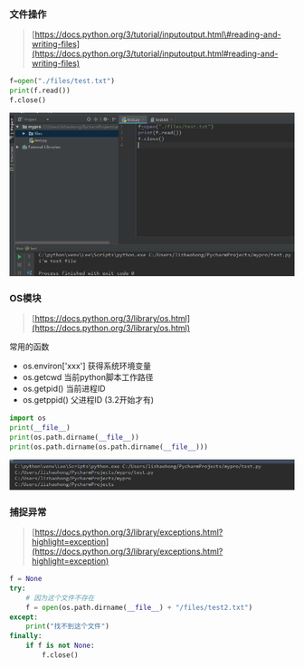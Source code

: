 ### 文件操作

> [https://docs.python.org/3/tutorial/inputoutput.html\#reading-and-writing-files](https://docs.python.org/3/tutorial/inputoutput.html#reading-and-writing-files)

```py
f=open("./files/test.txt")
print(f.read())
f.close()
```

![](/assets/23242import.png)

### OS模块

> [https://docs.python.org/3/library/os.html](https://docs.python.org/3/library/os.html)

常用的函数

* os.environ\['xxx'\]   获得系统环境变量
* os.getcwd 当前python脚本工作路径
* os.getpid\(\) 当前进程ID
* os.getppid\(\)  父进程ID \(3.2开始才有\)

```py
import os
print(__file__)
print(os.path.dirname(__file__))
print(os.path.dirname(os.path.dirname(__file__)))
```

![](/assets/12435345345345import.png)

### 捕捉异常

> [https://docs.python.org/3/library/exceptions.html?highlight=exception](https://docs.python.org/3/library/exceptions.html?highlight=exception)

```py
f = None
try:
    # 因为这个文件不存在
    f = open(os.path.dirname(__file__) + "/files/test2.txt")
except:
    print("找不到这个文件")
finally:
    if f is not None:
        f.close()

```



